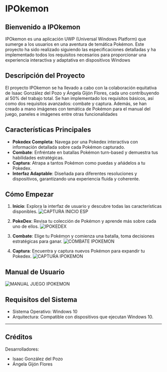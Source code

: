 # IPOkemon

## Bienvenido a IPOkemon

IPOkemon es una aplicación UWP (Universal Windows Platform) que sumerge a los usuarios en una aventura de temática Pokémon. Este proyecto ha sido realizado siguiendo las especificaciones detalladas y ha implementado todos los requisitos necesarios para proporcionar una experiencia interactiva y adaptativa en dispositivos Windows

## Descripción del Proyecto

El proyecto IPOkemon se ha llevado a cabo con la colaboración equitativa de Isaac González del Pozo y Ángela Gijón Flores, cada uno contribuyendo al 50% del trabajo total. Se han implementado los requisitos básicos, así como dos requisitos avanzados: combate y captura. Además, se han creado a mano imágenes con temática de Pokémon para el manual del juego, paneles e imágenes entre otras funcionalidades

## Características Principales

- **Pokedex Completa**: Navega por una Pokedex interactiva con información detallada sobre cada Pokémon capturado.
- **Combate**: Enfréntate en batallas Pokémon turn-based y demuestra tus habilidades estratégicas.
- **Captura**: Atrapa a tantos Pokémon como puedas y añádelos a tu Pokedex.
- **Interfaz Adaptable**: Diseñada para diferentes resoluciones y dispositivos, garantizando una experiencia fluida y coherente.

## Cómo Empezar

1. **Inicio**: Explora la interfaz de usuario y descubre todas las características disponibles. ![CAPTURA INICIO ESP](https://github.com/IsaacGonzalez1/IPokemonGonzalezGijon/assets/72462257/0cd12e76-d7f0-4221-b35b-c5aeae430498)

2. **PokeDex**: Revisa tu colección de Pokémon y aprende más sobre cada uno de ellos. ![IPOKEDEX](https://github.com/IsaacGonzalez1/IPokemonGonzalezGijon/assets/72462257/c6f69fa7-f3dd-464c-b11f-81d083acdf6c)
3. **Combate**: Elige tu Pokémon y comienza una batalla, toma decisiones estratégicas para ganar. ![COMBATE IPOKEMON](https://github.com/IsaacGonzalez1/IPokemonGonzalezGijon/assets/72462257/c64a0abc-54be-46c8-87ee-7442ee1aa2ca)
4. **Captura**: Encuentra y captura nuevos Pokémon para expandir tu Pokedex. ![CAPTURA IPOKEMON](https://github.com/IsaacGonzalez1/IPokemonGonzalezGijon/assets/72462257/e3ff68bb-d5ae-4cca-a4ee-030f4a07ec67)

## Manual de Usuario

![MANUAL JUEGO IPOKEMON](https://github.com/IsaacGonzalez1/IPokemonGonzalezGijon/assets/72462257/eccb4eae-f25f-4a10-b97c-22af9d05281a)


## Requisitos del Sistema

- Sistema Operativo: Windows 10
- Arquitectura: Compatible con dispositivos que ejecutan Windows 10.
  
---
## Créditos

Desarrolladores:
- Isaac González del Pozo
- Ángela Gijón Flores



